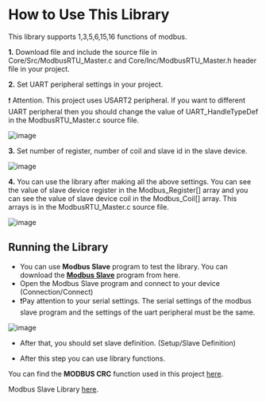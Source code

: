 # How to Use This Library

This library supports 1,3,5,6,15,16 functions of modbus. 

**1.** Download file and include the source file in Core/Src/ModbusRTU_Master.c and Core/Inc/ModbusRTU_Master.h header file in your project.

**2.** Set UART peripheral settings in your project. 

:exclamation: Attention. This project uses USART2 peripheral. If you want to different UART peripheral then you should change the value of UART_HandleTypeDef in the ModbusRTU_Master.c source file.

![image](https://user-images.githubusercontent.com/64977597/155136571-725a783a-b87b-41aa-a6a8-f7af2c698c48.png)



**3.** Set number of register, number of coil and slave id in the slave device.

![image](https://user-images.githubusercontent.com/64977597/155137609-518863a6-ff9a-4240-b51a-944c7636bd23.png)


**4.** You can use the library after making all the above settings. You can see the value of slave device register in the Modbus_Register[] array and you can see the value of slave device coil in the Modbus_Coil[] array. This arrays is in the ModbusRTU_Master.c source file.

![image](https://user-images.githubusercontent.com/64977597/155137841-c1aec211-3c1f-4c65-b783-ef37dc45d929.png)

## Running the Library

- You can use **Modbus Slave** program to test the library. You can download the **[Modbus Slave](https://www.modbustools.com/download.html)** program from here.
- Open the Modbus Slave program and connect to your device (Connection/Connect)
- :exclamation:Pay attention to your serial settings. The serial settings of the modbus slave program and the settings of the uart peripheral must be the same. 

![image](https://user-images.githubusercontent.com/64977597/155140512-c5953311-b0f8-4cab-b72b-25b12425e3e4.png)

- After that, you should set slave definition. (Setup/Slave Definition)

- After this step you can use library functions. 

You can find the **MODBUS CRC** function used in this project [here](https://github.com/LacobusVentura/MODBUS-CRC16).  

Modbus Slave Library [here](https://github.com/CanGuveren/STM32-ModbusRTU-Slave).
